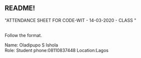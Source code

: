 ## README!

"ATTENDANCE SHEET FOR CODE-WIT - 14-03-2020 - CLASS "

<br/> Follow the format.<br/>

Name: Oladipupo S Ishola <br/>
Role: Student
phone:08110837448
Location:Lagos
